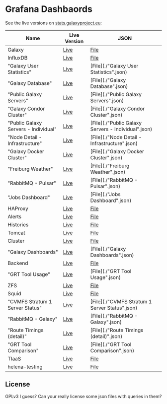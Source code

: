 # Grafana Dashbaords

See the live versions on [stats.galaxyproject.eu](https://stats.galaxyproject.eu):

Name | Live Version | JSON
--- | --- | ---
Galaxy | [Live](https://stats.galaxyproject.eu/d/000000004) | [File](./Galaxy.json)
InfluxDB | [Live](https://stats.galaxyproject.eu/d/000000011) | [File](./InfluxDB.json)
"Galaxy User Statistics" | [Live](https://stats.galaxyproject.eu/d/000000012) | [File](./"Galaxy User Statistics".json)
"Galaxy Database" | [Live](https://stats.galaxyproject.eu/d/000000019) | [File](./"Galaxy Database".json)
"Public Galaxy Servers" | [Live](https://stats.galaxyproject.eu/d/000000020) | [File](./"Public Galaxy Servers".json)
"Galaxy Condor Cluster" | [Live](https://stats.galaxyproject.eu/d/000000021) | [File](./"Galaxy Condor Cluster".json)
"Public Galaxy Servers - Individual" | [Live](https://stats.galaxyproject.eu/d/000000022) | [File](./"Public Galaxy Servers - Individual".json)
"Node Detail - Infrastructure" | [Live](https://stats.galaxyproject.eu/d/000000023) | [File](./"Node Detail - Infrastructure".json)
"Galaxy Docker Cluster" | [Live](https://stats.galaxyproject.eu/d/000000024) | [File](./"Galaxy Docker Cluster".json)
"Freiburg Weather" | [Live](https://stats.galaxyproject.eu/d/000000027) | [File](./"Freiburg Weather".json)
"RabbitMQ - Pulsar" | [Live](https://stats.galaxyproject.eu/d/000000030) | [File](./"RabbitMQ - Pulsar".json)
"Jobs Dashboard" | [Live](https://stats.galaxyproject.eu/d/000000034) | [File](./"Jobs Dashboard".json)
HAProxy | [Live](https://stats.galaxyproject.eu/d/000000041) | [File](./HAProxy.json)
Alerts | [Live](https://stats.galaxyproject.eu/d/000000052) | [File](./Alerts.json)
Histories | [Live](https://stats.galaxyproject.eu/d/000000055) | [File](./Histories.json)
Tomcat | [Live](https://stats.galaxyproject.eu/d/000000058) | [File](./Tomcat.json)
Cluster | [Live](https://stats.galaxyproject.eu/d/R7czLMzmk) | [File](./Cluster.json)
"Galaxy Dashboards" | [Live](https://stats.galaxyproject.eu/d/FtENYMzmk) | [File](./"Galaxy Dashboards".json)
Backend | [Live](https://stats.galaxyproject.eu/d/i1wvLMkiz) | [File](./Backend.json)
"GRT Tool Usage" | [Live](https://stats.galaxyproject.eu/d/SDduH5Zik) | [File](./"GRT Tool Usage".json)
ZFS | [Live](https://stats.galaxyproject.eu/d/n558f4Mik) | [File](./ZFS.json)
Squid | [Live](https://stats.galaxyproject.eu/d/AbGoj5Iik) | [File](./Squid.json)
"CVMFS Stratum 1 Server Status" | [Live](https://stats.galaxyproject.eu/d/XtcPRpImz) | [File](./"CVMFS Stratum 1 Server Status".json)
"RabbitMQ - Galaxy" | [Live](https://stats.galaxyproject.eu/d/gwQTkRNiz) | [File](./"RabbitMQ - Galaxy".json)
"Route Timings (detail)" | [Live](https://stats.galaxyproject.eu/d/PVN8IiNmk) | [File](./"Route Timings (detail)".json)
"GRT Tool Comparison" | [Live](https://stats.galaxyproject.eu/d/kSDduH5Zi) | [File](./"GRT Tool Comparison".json)
TIaaS | [Live](https://stats.galaxyproject.eu/d/7hY6kQfiz) | [File](./TIaaS.json)
helena-testing | [Live](https://stats.galaxyproject.eu/d/IHFHo23iz) | [File](./helena-testing.json)

## License

GPLv3 I guess? Can your really license some json files with queries in them?
